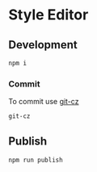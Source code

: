 # Style Editor

## Development

```bash
npm i
```

### Commit

To commit use [git-cz](https://github.com/streamich/git-cz)

```bash
git-cz
```

## Publish

```bash
npm run publish
```
